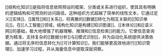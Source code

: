 [[结构化知识]]是指将信息依照预设的框架、分类或关系进行组织，使其具有明确的逻辑结构和可预测的访问路径。这种组织方式超越了简单的线性文本，它通过定义[[实体]]、[[属性]]和[[关系]]，将离散的[[数据]]转化为相互关联的[[知识单元]]。在[[人工智能]]领域，结构化知识是构建[[知识图谱]]、[[本体论]]和[[语义网]]的基础，极大地增强了机器理解、推理和[[信息检索]]的能力。它使信息查询更为精准，支持复杂的[[数据分析]]与[[模式识别]]，并为自动化系统提供决策依据。通过将无序的信息转化为[[可计算知识]]，我们能够更高效地进行[[知识管理]]、加速学习过程，并从海量信息中提取深层洞察。